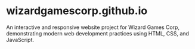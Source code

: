 # wizardgamescorp.github.io
An interactive and responsive website project for Wizard Games Corp, demonstrating modern web development practices using HTML, CSS, and JavaScript. 
